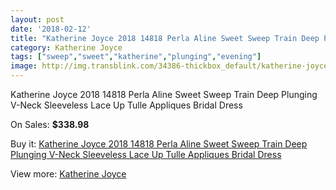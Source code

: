 ```yaml
---
layout: post
date: '2018-02-12'
title: "Katherine Joyce 2018 14818 Perla Aline Sweet Sweep Train Deep Plunging V-Neck Sleeveless Lace Up Tulle Appliques Bridal Dress"
category: Katherine Joyce
tags: ["sweep","sweet","katherine","plunging","evening"]
image: http://img.transblink.com/34386-thickbox_default/katherine-joyce-2018-14818-perla-aline-sweet-sweep-train-deep-plunging-v-neck-sleeveless-lace-up-tulle-appliques-bridal-dress.jpg
---
```

Katherine Joyce 2018 14818 Perla Aline Sweet Sweep Train Deep Plunging V-Neck Sleeveless Lace Up Tulle Appliques Bridal Dress

On Sales: **$338.98**
<a href="https://www.transblink.com/en/katherine-joyce/11376-katherine-joyce-2018-14818-perla-aline-sweet-sweep-train-deep-plunging-v-neck-sleeveless-lace-up-tulle-appliques-bridal-dress.html"><amp-img layout="responsive" width="600" height="600" src="//img.transblink.com/34386-thickbox_default/katherine-joyce-2018-14818-perla-aline-sweet-sweep-train-deep-plunging-v-neck-sleeveless-lace-up-tulle-appliques-bridal-dress.jpg" alt="Katherine Joyce 2018 14818 Perla Aline Sweet Sweep Train Deep Plunging V-Neck Sleeveless Lace Up Tulle Appliques Bridal Dress 0" /></a>
<a href="https://www.transblink.com/en/katherine-joyce/11376-katherine-joyce-2018-14818-perla-aline-sweet-sweep-train-deep-plunging-v-neck-sleeveless-lace-up-tulle-appliques-bridal-dress.html"><amp-img layout="responsive" width="600" height="600" src="//img.transblink.com/34391-thickbox_default/katherine-joyce-2018-14818-perla-aline-sweet-sweep-train-deep-plunging-v-neck-sleeveless-lace-up-tulle-appliques-bridal-dress.jpg" alt="Katherine Joyce 2018 14818 Perla Aline Sweet Sweep Train Deep Plunging V-Neck Sleeveless Lace Up Tulle Appliques Bridal Dress 1" /></a>
<a href="https://www.transblink.com/en/katherine-joyce/11376-katherine-joyce-2018-14818-perla-aline-sweet-sweep-train-deep-plunging-v-neck-sleeveless-lace-up-tulle-appliques-bridal-dress.html"><amp-img layout="responsive" width="600" height="600" src="//img.transblink.com/34390-thickbox_default/katherine-joyce-2018-14818-perla-aline-sweet-sweep-train-deep-plunging-v-neck-sleeveless-lace-up-tulle-appliques-bridal-dress.jpg" alt="Katherine Joyce 2018 14818 Perla Aline Sweet Sweep Train Deep Plunging V-Neck Sleeveless Lace Up Tulle Appliques Bridal Dress 2" /></a>
<a href="https://www.transblink.com/en/katherine-joyce/11376-katherine-joyce-2018-14818-perla-aline-sweet-sweep-train-deep-plunging-v-neck-sleeveless-lace-up-tulle-appliques-bridal-dress.html"><amp-img layout="responsive" width="600" height="600" src="//img.transblink.com/34389-thickbox_default/katherine-joyce-2018-14818-perla-aline-sweet-sweep-train-deep-plunging-v-neck-sleeveless-lace-up-tulle-appliques-bridal-dress.jpg" alt="Katherine Joyce 2018 14818 Perla Aline Sweet Sweep Train Deep Plunging V-Neck Sleeveless Lace Up Tulle Appliques Bridal Dress 3" /></a>
<a href="https://www.transblink.com/en/katherine-joyce/11376-katherine-joyce-2018-14818-perla-aline-sweet-sweep-train-deep-plunging-v-neck-sleeveless-lace-up-tulle-appliques-bridal-dress.html"><amp-img layout="responsive" width="600" height="600" src="//img.transblink.com/34388-thickbox_default/katherine-joyce-2018-14818-perla-aline-sweet-sweep-train-deep-plunging-v-neck-sleeveless-lace-up-tulle-appliques-bridal-dress.jpg" alt="Katherine Joyce 2018 14818 Perla Aline Sweet Sweep Train Deep Plunging V-Neck Sleeveless Lace Up Tulle Appliques Bridal Dress 4" /></a>
<a href="https://www.transblink.com/en/katherine-joyce/11376-katherine-joyce-2018-14818-perla-aline-sweet-sweep-train-deep-plunging-v-neck-sleeveless-lace-up-tulle-appliques-bridal-dress.html"><amp-img layout="responsive" width="600" height="600" src="//img.transblink.com/34387-thickbox_default/katherine-joyce-2018-14818-perla-aline-sweet-sweep-train-deep-plunging-v-neck-sleeveless-lace-up-tulle-appliques-bridal-dress.jpg" alt="Katherine Joyce 2018 14818 Perla Aline Sweet Sweep Train Deep Plunging V-Neck Sleeveless Lace Up Tulle Appliques Bridal Dress 5" /></a>

Buy it: [Katherine Joyce 2018 14818 Perla Aline Sweet Sweep Train Deep Plunging V-Neck Sleeveless Lace Up Tulle Appliques Bridal Dress](https://www.transblink.com/en/katherine-joyce/11376-katherine-joyce-2018-14818-perla-aline-sweet-sweep-train-deep-plunging-v-neck-sleeveless-lace-up-tulle-appliques-bridal-dress.html "Katherine Joyce 2018 14818 Perla Aline Sweet Sweep Train Deep Plunging V-Neck Sleeveless Lace Up Tulle Appliques Bridal Dress")

View more: [Katherine Joyce](https://www.transblink.com/en/116-katherine-joyce "Katherine Joyce")
